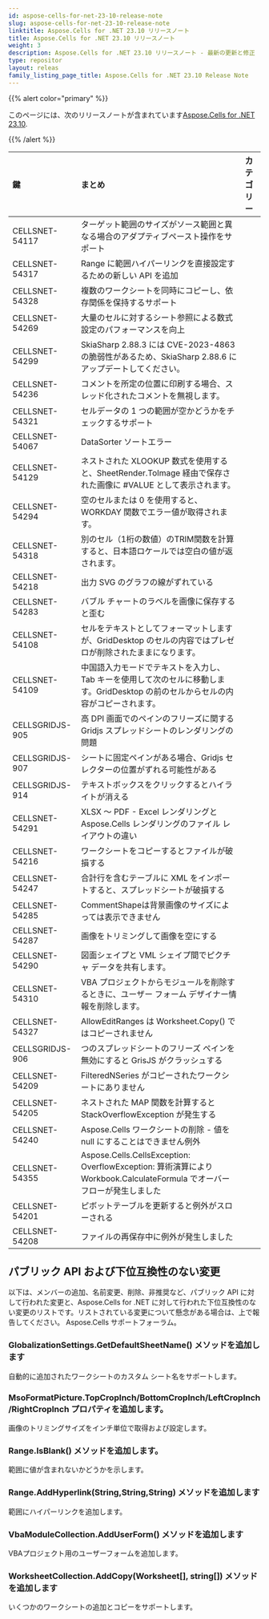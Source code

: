 ```yaml
---
id: aspose-cells-for-net-23-10-release-note
slug: aspose-cells-for-net-23-10-release-note
linktitle: Aspose.Cells for .NET 23.10 リリースノート
title: Aspose.Cells for .NET 23.10 リリースノート
weight: 3
description: Aspose.Cells for .NET 23.10 リリースノート - 最新の更新と修正
type: repositor
layout: releas
family_listing_page_title: Aspose.Cells for .NET 23.10 Release Note
---
```

{{% alert color="primary" %}}

このページには、次のリリースノートが含まれています[Aspose.Cells for .NET 23.10](https://www.nuget.org/packages/Aspose.Cells/23.10.0).

{{% /alert %}}

|**鍵**|**まとめ**|**カテゴリー**|
| :- | :- | :- |
|CELLSNET-54117|ターゲット範囲のサイズがソース範囲と異なる場合のアダプティブペースト操作をサポート|
|CELLSNET-54317|Range に範囲ハイパーリンクを直接設定するための新しい API を追加|
|CELLSNET-54328|複数のワークシートを同時にコピーし、依存関係を保持するサポート|
|CELLSNET-54269|大量のセルに対するシート参照による数式設定のパフォーマンスを向上|
|CELLSNET-54299|SkiaSharp 2.88.3 には CVE-2023-4863 の脆弱性があるため、SkiaSharp 2.88.6 にアップデートしてください。|
|CELLSNET-54236|コメントを所定の位置に印刷する場合、スレッド化されたコメントを無視します。|
|CELLSNET-54321|セルデータの 1 つの範囲が空かどうかをチェックするサポート|
|CELLSNET-54067|DataSorter ソートエラー|
|CELLSNET-54129|ネストされた XLOOKUP 数式を使用すると、SheetRender.ToImage 経由で保存された画像に #VALUE として表示されます。|
|CELLSNET-54294|空のセルまたは 0 を使用すると、WORKDAY 関数でエラー値が取得されます。|
|CELLSNET-54318|別のセル（1桁の数値）のTRIM関数を計算すると、日本語ロケールでは空白の値が返されます。|
|CELLSNET-54218|出力 SVG のグラフの線がずれている|
|CELLSNET-54283|バブル チャートのラベルを画像に保存すると歪む|
|CELLSNET-54108|セルをテキストとしてフォーマットしますが、GridDesktop のセルの内容ではプレゼロが削除されたままになります。|
|CELLSNET-54109|中国語入力モードでテキストを入力し、Tab キーを使用して次のセルに移動します。GridDesktop の前のセルからセルの内容がコピーされます。|
|CELLSGRIDJS-905|高 DPI 画面でのペインのフリーズに関する Gridjs スプレッドシートのレンダリングの問題|
|CELLSGRIDJS-907|シートに固定ペインがある場合、Gridjs セレクターの位置がずれる可能性がある|
|CELLSGRIDJS-914|テキストボックスをクリックするとハイライトが消える|
|CELLSNET-54291|XLSX ～ PDF - Excel レンダリングと Aspose.Cells レンダリングのファイル レイアウトの違い|
|CELLSNET-54216|ワークシートをコピーするとファイルが破損する|
|CELLSNET-54247|合計行を含むテーブルに XML をインポートすると、スプレッドシートが破損する|
|CELLSNET-54285|CommentShapeは背景画像のサイズによっては表示できません|
|CELLSNET-54287|画像をトリミングして画像を空にする|
|CELLSNET-54290|図面シェイプと VML シェイプ間でピクチャ データを共有します。|
|CELLSNET-54310| VBA プロジェクトからモジュールを削除するときに、ユーザー フォーム デザイナー情報を削除します。|
|CELLSNET-54327| AllowEditRanges は Worksheet.Copy() ではコピーされません|
|CELLSGRIDJS-906|つのスプレッドシートのフリーズ ペインを無効にすると GrisJS がクラッシュする|
|CELLSNET-54209|FilteredNSeries がコピーされたワークシートにありません|
|CELLSNET-54205|ネストされた MAP 関数を計算すると StackOverflowException が発生する|
|CELLSNET-54240|Aspose.Cells ワークシートの削除 - 値を null にすることはできません例外|
|CELLSNET-54355|Aspose.Cells.CellsException: OverflowException: 算術演算により Workbook.CalculateFormula でオーバーフローが発生しました|
|CELLSNET-54201|ピボットテーブルを更新すると例外がスローされる|
|CELLSNET-54208|ファイルの再保存中に例外が発生しました|

##  **パブリック API および下位互換性のない変更**

以下は、メンバーの追加、名前変更、削除、非推奨など、パブリック API に対して行われた変更と、Aspose.Cells for .NET に対して行われた下位互換性のない変更のリストです。リストされている変更について懸念がある場合は、上で報告してください。 Aspose.Cells サポートフォーラム。

###  **GlobalizationSettings.GetDefaultSheetName() メソッドを追加します**

自動的に追加されたワークシートのカスタム シート名をサポートします。

###  **MsoFormatPicture.TopCropInch/BottomCropInch/LeftCropInch/RightCropInch プロパティを追加します。**

画像のトリミングサイズをインチ単位で取得および設定します。

###  **Range.IsBlank() メソッドを追加します。**

範囲に値が含まれないかどうかを示します。

###  **Range.AddHyperlink(String,String,String) メソッドを追加します**

範囲にハイパーリンクを追加します。

###  **VbaModuleCollection.AddUserForm() メソッドを追加します**

VBAプロジェクト用のユーザーフォームを追加します。

###  **WorksheetCollection.AddCopy(Worksheet[], string[]) メソッドを追加します**

いくつかのワークシートの追加とコピーをサポートします。

